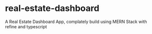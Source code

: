 # real-estate-dashboard
A Real Estate Dashboard App, complately build using MERN Stack with refine and typescript
